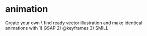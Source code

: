 # animation
Create your own \ find ready vector illustration and make identical animations with 1) GSAP 2) @keyframes 3) SMILL
